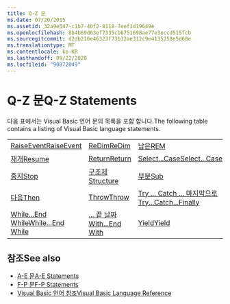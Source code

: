 ```yaml
---
title: Q-Z 문
ms.date: 07/20/2015
ms.assetid: 32a9e547-c1b7-40f2-8118-7eef1d19649e
ms.openlocfilehash: 8b4b69d63ef7335cb6751698ae77e3eccd515fcb
ms.sourcegitcommit: d2db216e46323f73b32ae312c9e4135258e5d68e
ms.translationtype: MT
ms.contentlocale: ko-KR
ms.lasthandoff: 09/22/2020
ms.locfileid: "90872049"
---
```

# <a name="q-z-statements"></a><span data-ttu-id="46a7c-102">Q-Z 문</span><span class="sxs-lookup"><span data-stu-id="46a7c-102">Q-Z Statements</span></span>

<span data-ttu-id="46a7c-103">다음 표에서는 Visual Basic 언어 문의 목록을 포함 합니다.</span><span class="sxs-lookup"><span data-stu-id="46a7c-103">The following table contains a listing of Visual Basic language statements.</span></span>  
  
|||||  
|---|---|---|---|  
|[<span data-ttu-id="46a7c-104">RaiseEvent</span><span class="sxs-lookup"><span data-stu-id="46a7c-104">RaiseEvent</span></span>](raiseevent-statement.md)|[<span data-ttu-id="46a7c-105">ReDim</span><span class="sxs-lookup"><span data-stu-id="46a7c-105">ReDim</span></span>](redim-statement.md)|[<span data-ttu-id="46a7c-106">남은</span><span class="sxs-lookup"><span data-stu-id="46a7c-106">REM</span></span>](rem-statement.md)|[<span data-ttu-id="46a7c-107">RemoveHandler</span><span class="sxs-lookup"><span data-stu-id="46a7c-107">RemoveHandler</span></span>](removehandler-statement.md)|  
|[<span data-ttu-id="46a7c-108">재개</span><span class="sxs-lookup"><span data-stu-id="46a7c-108">Resume</span></span>](resume-statement.md)|[<span data-ttu-id="46a7c-109">Return</span><span class="sxs-lookup"><span data-stu-id="46a7c-109">Return</span></span>](return-statement.md)|[<span data-ttu-id="46a7c-110">Select...Case</span><span class="sxs-lookup"><span data-stu-id="46a7c-110">Select...Case</span></span>](select-case-statement.md)|[<span data-ttu-id="46a7c-111">설정</span><span class="sxs-lookup"><span data-stu-id="46a7c-111">Set</span></span>](set-statement.md)|  
|[<span data-ttu-id="46a7c-112">중지</span><span class="sxs-lookup"><span data-stu-id="46a7c-112">Stop</span></span>](stop-statement.md)|[<span data-ttu-id="46a7c-113">구조체</span><span class="sxs-lookup"><span data-stu-id="46a7c-113">Structure</span></span>](structure-statement.md)|[<span data-ttu-id="46a7c-114">부분</span><span class="sxs-lookup"><span data-stu-id="46a7c-114">Sub</span></span>](sub-statement.md)|[<span data-ttu-id="46a7c-115">SyncLock</span><span class="sxs-lookup"><span data-stu-id="46a7c-115">SyncLock</span></span>](synclock-statement.md)|  
|[<span data-ttu-id="46a7c-116">다음</span><span class="sxs-lookup"><span data-stu-id="46a7c-116">Then</span></span>](then-statement.md)|[<span data-ttu-id="46a7c-117">Throw</span><span class="sxs-lookup"><span data-stu-id="46a7c-117">Throw</span></span>](throw-statement.md)|[<span data-ttu-id="46a7c-118">Try ... Catch ... 마지막으로</span><span class="sxs-lookup"><span data-stu-id="46a7c-118">Try...Catch...Finally</span></span>](try-catch-finally-statement.md)|[<span data-ttu-id="46a7c-119">사용 하 여</span><span class="sxs-lookup"><span data-stu-id="46a7c-119">Using</span></span>](using-statement.md)|  
|[<span data-ttu-id="46a7c-120">While...End While</span><span class="sxs-lookup"><span data-stu-id="46a7c-120">While...End While</span></span>](while-end-while-statement.md)|[<span data-ttu-id="46a7c-121">... 끝 날짜</span><span class="sxs-lookup"><span data-stu-id="46a7c-121">With...End With</span></span>](with-end-with-statement.md)|[<span data-ttu-id="46a7c-122">Yield</span><span class="sxs-lookup"><span data-stu-id="46a7c-122">Yield</span></span>](yield-statement.md)||  
  
## <a name="see-also"></a><span data-ttu-id="46a7c-123">참조</span><span class="sxs-lookup"><span data-stu-id="46a7c-123">See also</span></span>

- [<span data-ttu-id="46a7c-124">A-E 문</span><span class="sxs-lookup"><span data-stu-id="46a7c-124">A-E Statements</span></span>](a-e-statements.md)
- [<span data-ttu-id="46a7c-125">F-P 문</span><span class="sxs-lookup"><span data-stu-id="46a7c-125">F-P Statements</span></span>](f-p-statements.md)
- [<span data-ttu-id="46a7c-126">Visual Basic 언어 참조</span><span class="sxs-lookup"><span data-stu-id="46a7c-126">Visual Basic Language Reference</span></span>](../index.md)
